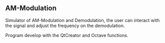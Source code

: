## AM-Modulation

Simulator of AM-Modulation and Demodulation, the user can interact with the signal and adjust the frequency on the demodulation. 

Program develop with the QtCreator and Octave functions.
